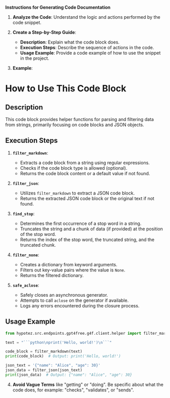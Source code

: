 **Instructions for Generating Code Documentation**

1. **Analyze the Code**: Understand the logic and actions performed by the code snippet.

2. **Create a Step-by-Step Guide**:
    - **Description**: Explain what the code block does.
    - **Execution Steps**: Describe the sequence of actions in the code.
    - **Usage Example**: Provide a code example of how to use the snippet in the project.

3. **Example**:

How to Use This Code Block
========================================================================================

Description
-------------------------
This code block provides helper functions for parsing and filtering data from strings, primarily focusing on code blocks and JSON objects.

Execution Steps
-------------------------
1. **`filter_markdown`**:
    - Extracts a code block from a string using regular expressions.
    - Checks if the code block type is allowed (optional).
    - Returns the code block content or a default value if not found.

2. **`filter_json`**:
    - Utilizes `filter_markdown` to extract a JSON code block.
    - Returns the extracted JSON code block or the original text if not found.

3. **`find_stop`**:
    - Determines the first occurrence of a stop word in a string.
    - Truncates the string and a chunk of data (if provided) at the position of the stop word.
    - Returns the index of the stop word, the truncated string, and the truncated chunk.

4. **`filter_none`**:
    - Creates a dictionary from keyword arguments.
    - Filters out key-value pairs where the value is `None`.
    - Returns the filtered dictionary.

5. **`safe_aclose`**:
    - Safely closes an asynchronous generator.
    - Attempts to call `aclose` on the generator if available.
    - Logs any errors encountered during the closure process.


Usage Example
-------------------------

```python
from hypotez.src.endpoints.gpt4free.g4f.client.helper import filter_markdown, filter_json

text = "```python\nprint('Hello, world!')\n```"

code_block = filter_markdown(text)
print(code_block)  # Output: print('Hello, world!')

json_text = '{"name": "Alice", "age": 30}'
json_data = filter_json(json_text)
print(json_data)  # Output: {"name": "Alice", "age": 30}
```

4. **Avoid Vague Terms** like "getting" or "doing". Be specific about what the code does, for example: "checks", "validates", or "sends".